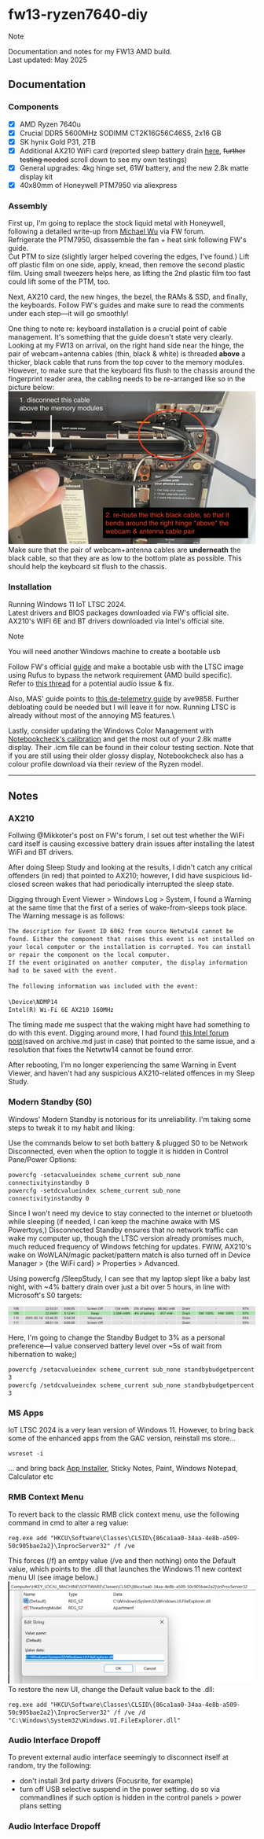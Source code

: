 # fw13-ryzen7640-diy
> [!NOTE]
> Documentation and notes for my FW13 AMD build.\
> Last updated: May 2025

## Documentation

### Components
- [x] AMD Ryzen 7640u
- [x] Crucial DDR5 5600MHz SODIMM CT2K16G56C46S5, 2x16 GB
- [x] SK hynix Gold P31, 2TB
- [x] Additional AX210 WiFi card (reported sleep battery drain [here](https://community.frame.work/t/framework-13-amd-ryzen-ai-sleep-battery-drain-with-intel-ax210-wifi/68959), ~~further testing needed~~ scroll down to see my own testings)
- [x] General upgrades: 4kg hinge set, 61W battery, and the new 2.8k matte display kit
- [x] 40x80mm of Honeywell PTM7950 via aliexpress

### Assembly
First up, I'm going to replace the stock liquid metal with Honeywell, following a detailed write-up from [Michael Wu](https://community.frame.work/t/honeywell-ptm7950-phase-change-thermal-pads-sheets-application-tips-and-results/20245) via FW forum.\
Refrigerate the PTM7950, disassemble the fan + heat sink following FW's guide.\
Cut PTM to size (slightly larger helped covering the edges, I've found.) Lift off plastic film on one side, apply, knead, then remove the second plastic film. Using small tweezers helps here, as lifting the 2nd plastic film too fast could lift some of the PTM, too.

Next, AX210 card, the new hinges, the bezel, the RAMs & SSD, and finally, the keyboards. Follow FW's guides and make sure to read the comments under each step—it will go smoothly!

One thing to note re: keyboard installation is a crucial point of cable management. It's something that the guide doesn't state very clearly.\
Looking at my FW13 on arrival, on the right hand side near the hinge, the pair of webcam+antenna cables (thin, black & white) is threaded **above** a thicker, black cable that runs from the top cover to the memory modules. However, to make sure that the keyboard fits flush to the chassis around the fingerprint reader area, the cabling needs to be re-arranged like so in the picture below:
![re-cabling](https://raw.githubusercontent.com/d-duan/fw13-ryzen7640-diy/refs/heads/main/reroute_cable.jpg)
Make sure that the pair of webcam+antenna cables are **underneath** the black cable, so that they are as low to the bottom plate as possible. This should help the keyboard sit flush to the chassis.

### Installation
Running Windows 11 IoT LTSC 2024.\
Latest drivers and BIOS packages downloaded via FW's official site.\
AX210's WIFI 6E and BT drivers downloaded via Intel's official site.

> [!NOTE]
> You will need another Windows machine to create a bootable usb

Follow FW's official [guide](https://guides.frame.work/Guide/Windows+11+Installation+on+the+Framework+Laptop+13+(AMD+Ryzen%E2%84%A2+Series)/214) and make a bootable usb with the LTSC image using Rufus to bypass the network requirement (AMD build specific).\
Refer to [this thread](https://community.frame.work/t/solved-usb-audio-problems-with-framework-16/60636) for a potential audio issue & fix.

Also, MAS' guide points to [this de-telemetry guide](https://gist.github.com/ave9858/a2153957afb053f7d0e7ffdd6c3dcb89) by ave9858. Further debloating could be needed but I will leave it for now. Running LTSC is already without most of the annoying MS features.\

Lastly, consider updating the Windows Color Management with [Notebookcheck's calibration](https://www.notebookcheck.net/Framework-Laptop-13-5-Core-Ultra-7-review-New-2-8K-120-Hz-display-with-Arc-8-graphics.874187.0.html) and get the most out of your 2.8k matte display. Their .icm file can be found in their colour testing section. Note that if you are still using their older glossy display, Notebookcheck also has a colour profile download via their review of the Ryzen model.

---

## Notes

### AX210

Follwing @Mikkoter's post on FW's forum, I set out test whether the WiFi card itself is causing excessive battery drain issues after installing the latest WiFi and BT drivers.

After doing Sleep Study and looking at the results, I didn't catch any critical offenders (in red) that pointed to AX210; however, I did have suspicious lid-closed screen wakes that had periodically interrupted the sleep state. 

Digging through Event Viewer > Windows Log > System, I found a Warning at the same time that the first of a series of wake-from-sleeps took place. The Warning message is as follows:
```
The description for Event ID 6062 from source Netwtw14 cannot be found. Either the component that raises this event is not installed on your local computer or the installation is corrupted. You can install or repair the component on the local computer.
If the event originated on another computer, the display information had to be saved with the event.

The following information was included with the event: 

\Device\NDMP14
Intel(R) Wi-Fi 6E AX210 160MHz
```
The timing made me suspect that the waking might have had something to do with this event. Digging around more, I had found [this Intel forum post](https://archive.md/Tr9r5)(saved on archive.md just in case) that pointed to the same issue, and a resolution that fixes the Netwtw14 cannot be found error.

After rebooting, I'm no longer experiencing the same Warning in Event Viewer, and haven't had any suspicious AX210-related offences in my Sleep Study.

### Modern Standby (S0)

Windows' Modern Standby is notorious for its unreliability. I'm taking some steps to tweak it to my habit and liking:

Use the commands below to set both battery & plugged S0 to be Network Disconnected, even when the option to toggle it is hidden in Control Pane/Power Options:
```
powercfg -setacvalueindex scheme_current sub_none connectivityinstandby 0
powercfg -setdcvalueindex scheme_current sub_none connectivityinstandby 0
```
Since I won't need my device to stay connected to the internet or bluetooth while sleeping (if needed, I can keep the machine awake with MS Powertoys,) Disconnected Standby ensures that no network traffic can wake my computer up, though the LTSC version already promises much, much reduced frequency of Windows fetching for updates. FWIW, AX210's wake on WoWLAN/magic packet/pattern match is also turned off in Device Manager > {the WiFi card} > Properties > Advanced.

Using powercfg /SleepStudy, I can see that my laptop slept like a baby last night, with ~4% battery drain over just a bit over 5 hours, in line with Microsoft's S0 targets:

![sleepstufy](https://raw.githubusercontent.com/d-duan/fw13-ryzen7640-diy/refs/heads/main/sleepstudy.png)

Here, I'm going to change the Standby Budget to 3% as a personal preference—I value conserved battery level over ~5s of wait from hibernation to wake;)

```
powercfg /setacvalueindex scheme_current sub_none standbybudgetpercent 3
powercfg /setdcvalueindex scheme_current sub_none standbybudgetpercent 3
```

### MS Apps 

IoT LTSC 2024 is a very lean version of Windows 11. However, to bring back some of the enhanced apps from the GAC version, reinstall ms store...
```
wsreset -i
```
... and bring back [App Installer](https://apps.microsoft.com/detail/9nblggh4nns1?hl=en-US&gl=AU), Sticky Notes, Paint, Windows Notepad, Calculator etc


### RMB Context Menu

To revert back to the classic RMB click context menu, use the following command in cmd to alter a reg value:
```
reg.exe add "HKCU\Software\Classes\CLSID\{86ca1aa0-34aa-4e8b-a509-50c905bae2a2}\InprocServer32" /f /ve
```
This forces (/f) an emtpy value (/ve and then nothing) onto the Default value, which points to the .dll that launches the Windows 11 new context menu UI (see image below.)
![Reg location](https://raw.githubusercontent.com/d-duan/fw13-ryzen7640-diy/refs/heads/main/classic%20RMB%20menu.png)
To restore the new UI, change the Default value back to the .dll:
```
reg.exe add "HKCU\Software\Classes\CLSID\{86ca1aa0-34aa-4e8b-a509-50c905bae2a2}\InprocServer32" /f /ve /d "C:\Windows\System32\Windows.UI.FileExplorer.dll"
```

### Audio Interface Dropoff

To prevent external audio interface seemingly to disconnect itself at random, try the following:
- don't install 3rd party drivers (Focusrite, for example)
- turn off USB selective suspend in the power setting. do so via commandlines if such option is hidden in the control panels > power plans setting
### Audio Interface Dropoff

